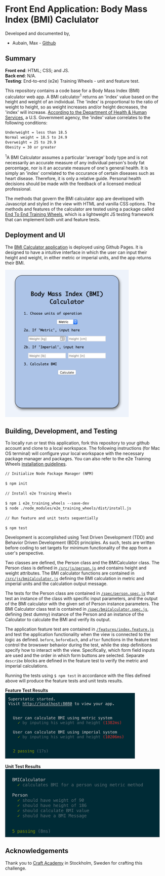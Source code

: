 # Front End Application: Body Mass Index (BMI) Caclulator
Developed and documented by,
* Aubain, Max - [Github](https://github.com/CA-ma)

## Summary
**Front end**: HTML; CSS; and JS.<br>
**Back end**: N/A.<br>
**Testing**: End-to-end (e2e) Training Wheels - unit and feature test.

This repository contains a code base for a Body Mass Index (BMI) calculator web app.  A BMI calculator<sup>1</sup> returns an 'index' value based on the height and weight of an individual.  The 'index' is proportional to the ratio of weight to height, so as weight increases and/or height decreases, the 'index' will increase.  [According to the Department of Health & Human Services](https://www.nhlbi.nih.gov/health/educational/lose_wt/BMI/bmi-m.htm), a U.S. Government agency, the 'index' value correlates to the following conditions:

```
Underweight = less than 18.5
Normal weight = 18.5 to 24.9 
Overweight = 25 to 29.9 
Obesity = 30 or greater
```

<sup>1</sup>A BMI Calculator assumes a particular 'average' body type and is not necessarily an accurate measure of any individual person's body fat percentage, nor is it an accurate measure of one's general health. It is simply an 'index' correlated to the occurance of certain diseases such as heart disease. Therefore, it is only a relative guide.  Personal health decisions should be made with the feedback of a licensed medical professional.

The methods that govern the BMI calculator app are developed with Javascript and styled in the view with HTML and vanilla CSS options.  The methods and features of the calculator are tested using a package called [End To End Training Wheels](https://www.npmjs.com/package/e2e_training_wheels), which is a lightweight JS testing framework that can implement both unit and feature tests.

## Deployment and UI
The [BMI Calculator application](https://ca-ma.github.io/bmiCalcDeploy/) is deployed using Github Pages.  It is designed to have a intuitive interface in which the user can input their height and weight, in either metric or imperial units, and the app returns their BMI.

<img src="src/img/home_page_view.png" width="400">

## Building, Development, and Testing
To locally run or test this application, fork this repository to your github account and clone to a local workspace.  The following instructions (for Mac OS terminal) will configure your local workspace with the necessary package manager and packages.  You can also refer to the e2e Training Wheels [installation guidelines](https://www.npmjs.com/package/e2e_training_wheels#installation).

```
// Initialize Node Package Manager (NPM)

$ npm init   

// Install e2e Training Wheels

$ npm i e2e_training_wheels --save-dev          
$ node ./node_modules/e2e_training_wheels/dist/install.js

// Run feature and unit tests sequentially

$ npm test
```

Development is accomplished using Test Driven Development (TDD) and Behavior Driven Development (BDD) principles.  As such, tests are written before coding to set targets for minimum functionality of the app from a user's perspective.

Two classes are defined, the Person class and the BMICalculator class.  The Person class is defined in [`/src/js/person.js`](/src/js/person.js) and contains height and weight attributes.  The BMI calculator functions are contained in [`/src/js/bmiCalculator.js`](/src/js/bmiCalculator.js) defining the BMI calculation in metric and imperial units and the calculation output message.

The tests for the Person class are contained in [`/spec/person.spec.js`](spec/person.spec.js) that test an instance of the class with specific input parameters, and the output of the BMI calculator with the given set of Person instance parameters.  The BMI Calculator class test is contained in [`/spec/bmiCalculator.spec.js`](/spec/bmiCalculator.spec.js), defining  (test dummy) instance of the Person and an instance of the Calculator to calculate the BMI and verify its output.    

The application feature test are contained in [`/features/index.feature.js`](/features/index.feature.js) and test the application functionality when the view is connected to the logic as defined.  `before`, `beforeEach`, and `after` functions in the feature test control the browswer behavior during the test, while the step definitions specify how to interact with the view.  Specifically, which form field inputs are used and the order in which form buttons are selected.  Separate `describe` blocks are defined in the feature test to verify the metric and imperial calculations.

Running the tests using `$ npm test` in accordance with the files defined above will produce the feature tests and unit tests results.

**Feature Test Results**<br>
<img src="./src/img/bmi_feature_test.png" width="420">

**Unit Test Results**<br>
<img src="./src/img/bmi_spec_test.png" width="500"> 

## Acknowledgements
Thank you to [Craft Academy](https://craftacademy.se/) in Stockholm, Sweden for crafting this challenge.
